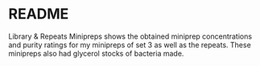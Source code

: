 # README

Library & Repeats Minipreps shows the obtained miniprep concentrations and purity ratings for my minipreps of set 3 as well as the repeats.
These minipreps also had glycerol stocks of bacteria made.
